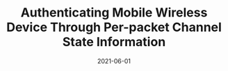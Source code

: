 ---
title: "Authenticating Mobile Wireless Device Through Per-packet Channel State Information"
collection: publications
permalink: publications/Authenticating_Mobile_Wireless_Device_Through_Per-packet_Channel_State_Information.pdf
category: 'network security'
date: 2021-06-01
venue: 'Annual IEEE/IFIP International Conference on Dependable Systems and Networks Workshop (DSN-W)'
citation: 'B. Chen, Y. Song, Z. Zhu, S. Gao, S. Wang, A. Hu, “Authenticating Mobile Wireless Device Through Per-packet Channel State Information”, in <i>Annual IEEE/IFIP International Conference on Dependable Systems and Networks Workshops (DSN-W)</i>, Taipei, Taiwan, 21-24 June 2021.'
citebib: publications/Authenticating_Mobile_Wireless_Device_Through_Per-packet_Channel_State_Information.html
---